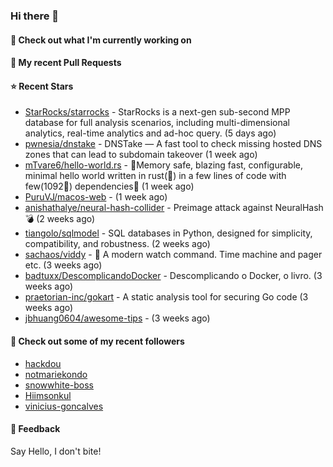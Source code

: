 ### Hi there 👋

#### 👷 Check out what I'm currently working on

#### 🔨 My recent Pull Requests


#### ⭐ Recent Stars

- [StarRocks/starrocks](https://github.com/StarRocks/starrocks) - StarRocks is a next-gen sub-second MPP database for full analysis scenarios, including multi-dimensional analytics, real-time analytics and ad-hoc query. (5 days ago)
- [pwnesia/dnstake](https://github.com/pwnesia/dnstake) - DNSTake — A fast tool to check missing hosted DNS zones that can lead to subdomain takeover (1 week ago)
- [mTvare6/hello-world.rs](https://github.com/mTvare6/hello-world.rs) - 🚀Memory safe, blazing fast, configurable, minimal hello world written in rust(🚀) in a few lines of code with few(1092🚀) dependencies🚀 (1 week ago)
- [PuruVJ/macos-web](https://github.com/PuruVJ/macos-web) -  (1 week ago)
- [anishathalye/neural-hash-collider](https://github.com/anishathalye/neural-hash-collider) - Preimage attack against NeuralHash 💣 (2 weeks ago)
- [tiangolo/sqlmodel](https://github.com/tiangolo/sqlmodel) - SQL databases in Python, designed for simplicity, compatibility, and robustness. (2 weeks ago)
- [sachaos/viddy](https://github.com/sachaos/viddy) - 👀 A modern watch command. Time machine and pager etc. (3 weeks ago)
- [badtuxx/DescomplicandoDocker](https://github.com/badtuxx/DescomplicandoDocker) - Descomplicando o Docker, o livro. (3 weeks ago)
- [praetorian-inc/gokart](https://github.com/praetorian-inc/gokart) - A static analysis tool for securing Go code (3 weeks ago)
- [jbhuang0604/awesome-tips](https://github.com/jbhuang0604/awesome-tips) -  (3 weeks ago)

#### 👯 Check out some of my recent followers

- [hackdou](https://github.com/hackdou)
- [notmariekondo](https://github.com/notmariekondo)
- [snowwhite-boss](https://github.com/snowwhite-boss)
- [Hiimsonkul](https://github.com/Hiimsonkul)
- [vinicius-goncalves](https://github.com/vinicius-goncalves)

#### 💬 Feedback

Say Hello, I don't bite!
